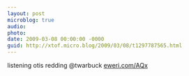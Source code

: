 ```yaml
---
layout: post
microblog: true
audio: 
photo: 
date: 2009-03-08 00:00:00 -0000
guid: http://xtof.micro.blog/2009/03/08/t1297787565.html
---
```

listening otis redding @twarbuck  [eweri.com/AQx](http://eweri.com/AQx)
